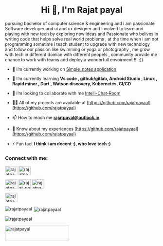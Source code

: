 <h1 align="center">Hi 👋, I'm Rajat payal</h1>
<p align="left">pursuing bachelor of computer science & engineering and i am passionate Software developer and ui and ux designer and involved to learn and playing with new tech by exploring new ideas and Passionate who belives in writing code that helps solve real world problems , at the time when i am not programming sometime i teach student to upgrade with new technology and follow our passion like swimming or yoga or photography , me grow with tech in different domian with different peopels , community provide me chance to work with teams and deploy a wonderfull envoirment !!! :))</p>

- 🔭 I’m currently working on [Simple_notes application](https://github.com/rajatpayaal/Simple_Notes)

- 🌱 I’m currently learning **Vs code , github/gitlab, Android Studio , Linux , Rapid minor , Dart , Watson discovery, Kubernetes, CI/CD**

- 👯 I’m looking to collaborate with me [Intelli-Chat-Room](https://github.com/rajatpayaal/Intelli-Chat-Room)

- 👨‍💻 All of my projects are available at [https://github.com/rajatpayaal](https://github.com/rajatpayaal)

- 📫 How to reach me **rajatpayal@outlook.in**

- 📄 Know about my experiences [https://github.com/rajatpayaal](https://github.com/rajatpayaal)

- ⚡ Fun fact **I think i am decent :), who love tech :)**

<h3 align="left">Connect with me:</h3>
<p align="left">
<a href="https://twitter.com/rajatpayaal" target="blank"><img align="center" src="....." alt="rajatpayaal" height="30" width="40" /></a>
<a href="https://linkedin.com/in/rajatpayaal" target="blank"><img align="center" src="......" alt="rajatpayaal" height="30" width="40" /></a>

<a href="https://kaggle.com/rajatpayal" target="blank"><img align="center" src="......" alt="rajatpayal" height="30" width="40" /></a>
<a href="https://instagram.com/rajat_payaal" target="blank"><img align="center" src="......." alt="rajat_payaal" height="30" width="40" /></a>
<a href="https://www.behance.net/rajatpayal" target="blank"><img align="center" src="......." alt="rajatpayal" height="30" width="40" /></a>

<a href="https://www.hackerearth.com/rajatpayal" target="blank"><img align="center" src="......." alt="rajatpayal" height="30" width="40" /></a>
</p>

<p><img align="left" src="https://github-readme-stats.vercel.app/api/top-langs?username=rajatpayaal&show_icons=true&locale=en&layout=compact" alt="rajatpayaal" /></p>

<p>&nbsp;<img align="center" src="https://github-readme-stats.vercel.app/api?username=rajatpayaal&show_icons=true&locale=en" alt="rajatpayaal" /></p>

<p><img align="center" src="https://github-readme-streak-stats.herokuapp.com/?user=rajatpayaal&" alt="rajatpayaal" /></p>


<p><a href="https://www.buymeacoffee.com/rajatpayal"> <img align="left" src="https://cdn.buymeacoffee.com/buttons/v2/default-yellow.png" height="50" width="210" alt="rajatpayal" /></a></p><br><br>
